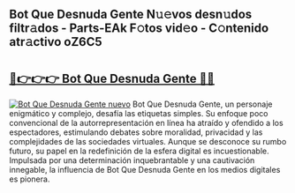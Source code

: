 ## Bot Que Desnuda Gente N𝚞𝚎vos desn𝚞dos filtr𝚊dos - Parts-EAk F𝚘tos vid𝚎o - C𝚘ntenido atr𝚊ctivo oZ6C5

# <h2><a href="http://mb8mc7.tromn.icu/?c=Bot+Que+Desnuda+Gente">🔗👉👉👉 Bot Que Desnuda Gente 🔗🔗</a></h2>

[![Bot Que Desnuda Gente nuevo](https://i.imgur.com/pEAQMta.gif)](http://mb8mc7.tromn.icu/?c=Bot+Que+Desnuda+Gente)
Bot Que Desnuda Gente, un personaje enigmático y complejo, desafía las etiquetas simples. Su enfoque poco convencional de la autorrepresentación en línea ha atraído y ofendido a los espectadores, estimulando debates sobre moralidad, privacidad y las complejidades de las sociedades virtuales. Aunque se desconoce su rumbo futuro, su papel en la redefinición de la esfera digital es incuestionable. Impulsada por una determinación inquebrantable y una cautivación innegable, la influencia de Bot Que Desnuda Gente en los medios digitales es pionera.
